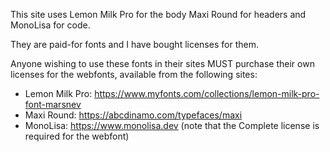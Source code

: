 This site uses Lemon Milk Pro for the body Maxi Round for headers and MonoLisa for code.

They are paid-for fonts and I have bought licenses for them.

Anyone wishing to use these fonts in their sites MUST purchase their own licenses for the webfonts, available from the following sites:

- Lemon Milk Pro: <https://www.myfonts.com/collections/lemon-milk-pro-font-marsnev>
- Maxi Round: <https://abcdinamo.com/typefaces/maxi>
- MonoLisa: <https://www.monolisa.dev> (note that the Complete license is required for the webfont)
